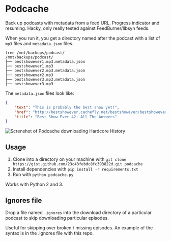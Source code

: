 # Podcache

Back up podcasts with metadata from a feed URL. Progress indicator and resuming.
Hacky, only really tested against FeedBurner/libsyn feeds.

When you run it, you get a directory named after the podcast with a list of `mp3` files and `metadata.json` files.

```
tree /mnt/backups/podcast/
/mnt/backups/podcast/
├── bestshowever1.mp3.metadata.json
├── bestshowever1.mp3
├── bestshowever2.mp3.metadata.json
├── bestshowever2.mp3
├── bestshowever3.mp3.metadata.json
├── bestshowever3.mp3
```

The `metadata.json` files look like:

```json
{
    "text": "This is probably the best show yet!",
    "href": "http://bestshowever.cachefly.net/bestshowever/bestshowever42.mp3",
    "title": "Best Show Ever 42: All The Answers"
}
```

![Screnshot of Podcache downloading Hardcore History](http://i.imgur.com/pHdVEfi.png)

## Usage

1. Clone into a directory on your machine with `git clone https://gist.github.com/23c43febdc8fc393822d.git podcache`
2. Install dependencies with `pip install -r requirements.txt`
3. Run with `python podcache.py`

Works with Python 2 and 3.

## Ignores file

Drop a file named `.ignores` into the download directory of a particular podcast to skip downloading particular episodes.

Useful for skipping over broken / missing episodes. An example of the syntax is in the .ignores file with this repo.

